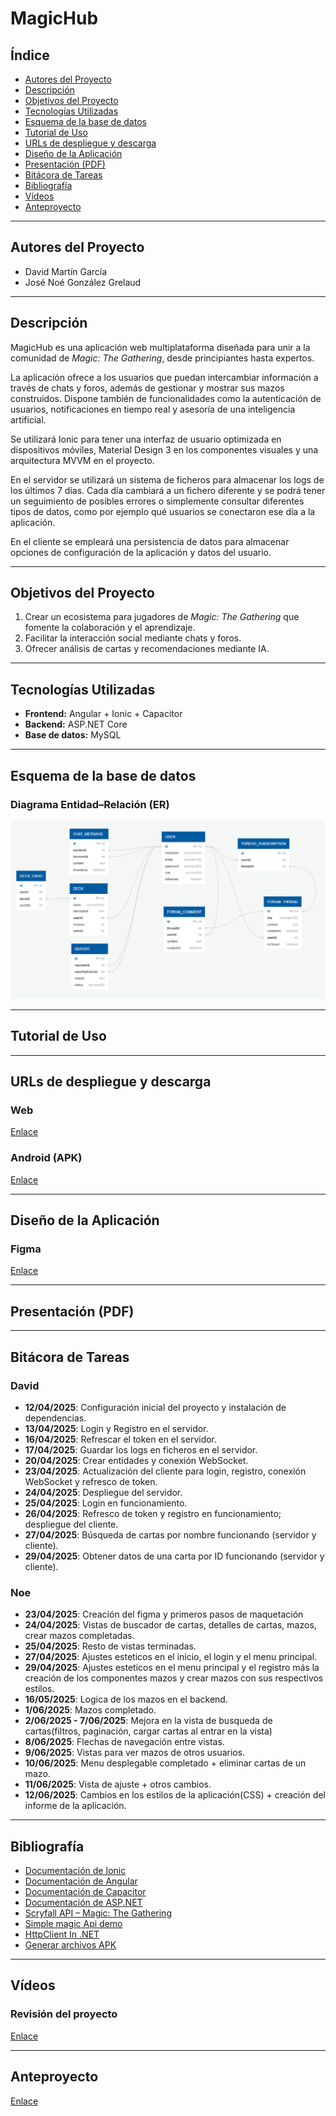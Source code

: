 # MagicHub

## Índice
- [Autores del Proyecto](#autores-del-proyecto)
- [Descripción](#descripción)
- [Objetivos del Proyecto](#objetivos-del-proyecto)
- [Tecnologías Utilizadas](#tecnologías-utilizadas)
- [Esquema de la base de datos](#esquema-de-la-base-de-datos)
- [Tutorial de Uso](#tutorial-de-uso)
- [URLs de despliegue y descarga](#urls-de-despliegue-y-descarga)
- [Diseño de la Aplicación](#diseño-de-la-aplicación)
- [Presentación (PDF)](#presentación-pdf)
- [Bitácora de Tareas](#bitácora-de-tareas)
- [Bibliografía](#bibliografía)
- [Vídeos](#vídeos)
- [Anteproyecto](#anteproyecto)

---

## Autores del Proyecto

- David Martín García  
- José Noé González Grelaud  

---

## Descripción

MagicHub es una aplicación web multiplataforma diseñada para unir a la comunidad de *Magic: The Gathering*, desde principiantes hasta expertos.

La aplicación ofrece a los usuarios que puedan intercambiar información a través de chats y foros, además de gestionar y mostrar sus mazos construidos. Dispone también de funcionalidades como la autenticación de usuarios, notificaciones en tiempo real y asesoría de una inteligencia artificial.

Se utilizará Ionic para tener una interfaz de usuario optimizada en dispositivos móviles, Material Design 3 en los componentes visuales y una arquitectura MVVM en el proyecto. 

En el servidor se utilizará un sistema de ficheros para almacenar los logs de los últimos 7 días. Cada día cambiará a un fichero diferente y se podrá tener un seguimiento de posibles errores o simplemente consultar diferentes tipos de datos, como por ejemplo qué usuarios se conectaron ese día a la aplicación.

En el cliente se empleará una persistencia de datos para almacenar opciones de configuración de la aplicación y datos del usuario.

---

## Objetivos del Proyecto

1. Crear un ecosistema para jugadores de *Magic: The Gathering* que fomente la colaboración y el aprendizaje.  
2. Facilitar la interacción social mediante chats y foros.  
3. Ofrecer análisis de cartas y recomendaciones mediante IA.  

---

## Tecnologías Utilizadas

- **Frontend:** Angular + Ionic + Capacitor  
- **Backend:** ASP.NET Core  
- **Base de datos:** MySQL

---

## Esquema de la base de datos

### Diagrama Entidad–Relación (ER)

![Diagrama ER](Images/BBDD.png)

---

## Tutorial de Uso

---

## URLs de despliegue y descarga

### Web
[Enlace](https://magic-hub-app.vercel.app/)

### Android (APK)
[Enlace](https://drive.google.com/drive/folders/1mJjBOEZnIKB-zrNw0YdbJ_z0uCPuiiyF?usp=sharing)

---

## Diseño de la Aplicación

### Figma
[Enlace](https://www.figma.com/design/9UIaWhamE4J6e4vrTp9jap/MAGICHUB-MOCKUP?node-id=0-1&t=RVZqIslaLqk6i7ja-1)

---

## Presentación (PDF)

---

## Bitácora de Tareas

### David
- **12/04/2025**: Configuración inicial del proyecto y instalación de dependencias.
- **13/04/2025**: Login y Registro en el servidor.
- **16/04/2025**: Refrescar el token en el servidor.
- **17/04/2025**: Guardar los logs en ficheros en el servidor.
- **20/04/2025**: Crear entidades y conexión WebSocket.
- **23/04/2025**: Actualización del cliente para login, registro, conexión WebSocket y refresco de token.
- **24/04/2025**: Despliegue del servidor.
- **25/04/2025**: Login en funcionamiento.
- **26/04/2025**: Refresco de token y registro en funcionamiento; despliegue del cliente.
- **27/04/2025**: Búsqueda de cartas por nombre funcionando (servidor y cliente).
- **29/04/2025**: Obtener datos de una carta por ID funcionando (servidor y cliente).


### Noe
- **23/04/2025**: Creación del figma y primeros pasos de maquetación
- **24/04/2025**: Vistas de buscador de cartas, detalles de cartas, mazos, crear mazos completadas.
- **25/04/2025**: Resto de vistas terminadas.
- **27/04/2025**: Ajustes esteticos en el inicio, el login y el menu principal.
- **29/04/2025**: Ajustes esteticos en el menu principal y el registro más la creación de los componentes mazos y crear mazos con sus respectivos estilos.
- **16/05/2025**: Logica de los mazos en el backend.
- **1/06/2025**: Mazos completado.
- **2/06/2025 - 7/06/2025**: Mejora en la vista de busqueda de cartas(filtros, paginación, cargar cartas al entrar en la vista)
- **8/06/2025**: Flechas de navegación entre vistas.
- **9/06/2025**: Vistas para ver mazos de otros usuarios.
- **10/06/2025**: Menu desplegable completado + eliminar cartas de un mazo.
- **11/06/2025**: Vista de ajuste + otros cambios.
- **12/06/2025**: Cambios en los estilos de la aplicación(CSS) + creación del informe de la aplicación.
---

## Bibliografía

- [Documentación de Ionic](https://ionicframework.com/docs/components)
- [Documentación de Angular](https://angular.dev/overview)
- [Documentación de Capacitor](https://capacitorjs.com/docs)
- [Documentación de ASP.NET](https://learn.microsoft.com/es-es/aspnet/core/?view=aspnetcore-9.0)
- [Scryfall API – Magic: The Gathering](https://scryfall.com/docs/api)
- [Simple magic Api demo](https://www.youtube.com/watch?v=l50izjxnJtE)
- [HttpClient In .NET](https://www.youtube.com/watch?v=g-JGay_lnWI)
- [Generar archivos APK](https://code.tutsplus.com/es/how-to-generate-apk-and-signed-apk-files-in-android-studio--cms-37927t)

---

## Vídeos

### Revisión del proyecto

[Enlace](https://drive.google.com/file/d/1W9ygPesxZU1p28SSNWP7tGrXJTAct0H_/view?usp=sharing)

---

## Anteproyecto

[Enlace](https://big-mercury-2f2.notion.site/Anteproyecto-1c625e1380868064812cf17aef250f8b)
